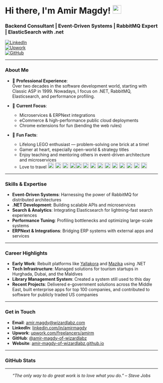 <!-- 
  This is a sample GitHub Profile README for Amir Magdy.
  Customize the content below to highlight your own projects, interests,
  or professional details.
-->

# Hi there, I'm Amir Magdy! <img src="https://media.giphy.com/media/hvRJCLFzcasrR4ia7z/giphy.gif" width="28" />

### Backend Consultant | Event-Driven Systems | RabbitMQ Expert | ElasticSearch with .net

[![LinkedIn](https://img.shields.io/badge/-LinkedIn-blue?style=flat&logo=Linkedin&logoColor=white)](https://www.linkedin.com/in/amirmagdy/)  
[![Upwork](https://img.shields.io/badge/-Upwork-6fda44?style=flat&logo=Upwork&logoColor=white)](https://www.upwork.com/freelancers/amirm)  
[![GitHub](https://img.shields.io/badge/-GitHub-black?style=flat&logo=github&logoColor=white)](https://github.com/amir-magdy-of-wizardlabz)

---

### About Me

- 🔭 **Professional Experience**:  
  Over two decades in the software development world, starting with Classic ASP in 1999. Nowadays, I focus on .NET, RabbitMQ, Elasticsearch, and performance profiling.

- 🌱 **Current Focus**:  
  - Microservices & ERPNext integrations  
  - eCommerce & high-performance public cloud deployments  
  - Chrome extensions for fun (bending the web rules)

- 🎉 **Fun Facts**:  
  - Lifelong LEGO enthusiast — problem-solving one brick at a time!  
  - Gamer at heart, especially open-world & strategy titles  
  - Enjoy teaching and mentoring others in event-driven architecture and microservices
  - Love to travel <img src="https://twemoji.maxcdn.com/v/latest/svg/1f1ea-1f1ec.svg" alt="🇪🇬" width="20" />  <img src="https://twemoji.maxcdn.com/v/latest/svg/1f1e6-1f1ea.svg" alt="🇦🇪" width="20" /> <img src="https://twemoji.maxcdn.com/v/latest/svg/1f1f6-1f1e6.svg" alt="🇶🇦" width="20" /> <img src="https://twemoji.maxcdn.com/v/latest/svg/1f1e7-1f1ed.svg" alt="🇧🇭" width="20" /><img src="https://twemoji.maxcdn.com/v/latest/svg/1f1f9-1f1f7.svg" alt="🇹🇷" width="20" /> <img src="https://twemoji.maxcdn.com/v/latest/svg/1f1ec-1f1f7.svg" alt="🇬🇷" width="20" /> <img src="https://twemoji.maxcdn.com/v/latest/svg/1f1ee-1f1f9.svg" alt="🇮🇹" width="20" /> <img src="https://twemoji.maxcdn.com/v/latest/svg/1f1fb-1f1e6.svg" alt="🇻🇦" width="20" /> <img src="https://twemoji.maxcdn.com/v/latest/svg/1f1f2-1f1fe.svg" alt="🇲🇾" width="20" /> <img src="https://twemoji.maxcdn.com/v/latest/svg/1f1e6-1f1fa.svg" alt="🇦🇺" width="20" /> <img src="https://twemoji.maxcdn.com/v/latest/svg/1f1ef-1f1f5.svg" alt="🇯🇵" width="20" /> <img src="https://twemoji.maxcdn.com/v/latest/svg/1f1fa-1f1f8.svg" alt="🇺🇸" width="20" /> <img src="https://twemoji.maxcdn.com/v/latest/svg/1f1e8-1f1ff.svg" alt="🇨🇿" width="20" /> <img src="https://twemoji.maxcdn.com/v/latest/svg/1f1e6-1f1f9.svg" alt="🇦🇹" width="20" />




---

### Skills & Expertise

- **Event-Driven Systems**: Harnessing the power of RabbitMQ for distributed architectures  
- **.NET Development**: Building scalable APIs and microservices  
- **Search & Analytics**: Integrating Elasticsearch for lightning-fast search experiences  
- **Performance Tuning**: Profiling bottlenecks and optimizing large-scale systems  
- **ERPNext & Integrations**: Bridging ERP systems with external apps and services  

---

### Career Highlights

- **Early Work**: Rebuilt platforms like [Yallakora](https://yallakora.com/) and [Mazika](https://mazika.com/) using .NET  
- **Tech Infrastructure**: Managed solutions for tourism startups in Hurghada, Dubai, and the Maldives  
- **Library Management System**: Created a system still used to this day  
- **Recent Projects**: Delivered e-government solutions across the Middle East, built enterprise apps for top 100 companies, and contributed to software for publicly traded US companies

---

### Get in Touch

- **Email**: [amir.magdy@wizardlabz.com](mailto:amir@wizardlabz.com)  
- **LinkedIn**: [linkedin.com/in/amirmagdy](https://www.linkedin.com/in/amirmagdy/)  
- **Upwork**: [upwork.com/freelancers/amirm](https://www.upwork.com/freelancers/amirm)  
- **GitHub**: [@amir-magdy-of-wizardlabz](https://github.com/amir-magdy-of-wizardlabz)  
- **Website**: [amir-magdy-of-wizardlabz.github.io](https://amir-magdy-of-wizardlabz.github.io/)

---

### GitHub Stats

<!-- Uncomment the following lines if you'd like to display GitHub stats or a language breakdown -->
<!-- 
![Amir Magdy's GitHub stats](https://github-readme-stats.vercel.app/api?username=amir-magdy-of-wizardlabz&show_icons=true&theme=tokyonight)
![Top Languages](https://github-readme-stats.vercel.app/api/top-langs/?username=amir-magdy-of-wizardlabz&layout=compact&theme=tokyonight)
-->

---

<p align="center">
  <i>“The only way to do great work is to love what you do.” – Steve Jobs</i>
</p>
